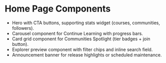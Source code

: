 # Home Page Components

- Hero with CTA buttons, supporting stats widget (courses, communities, followers).
- Carousel component for Continue Learning with progress bars.
- Card grid component for Communities Spotlight (tier badges + join button).
- Explorer preview component with filter chips and inline search field.
- Announcement banner for release highlights or scheduled maintenance.
